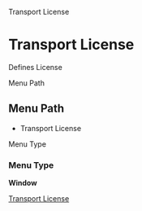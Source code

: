 
Transport License
# Transport License


Defines License

Menu Path
## Menu Path



- Transport License

Menu Type
### Menu Type

**Window**


[Transport License](../../functional-guide/window/window-transport-license.md)